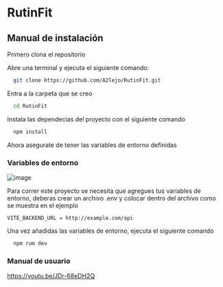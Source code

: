 # RutinFit

## Manual de instalación

Primero clona el repositorio

Abre una terminal y ejecuta el siguiente comando:

```bash
  git clone https://github.com/A2lejo/RutinFit.git
```

Entra a la carpeta que se creo

```bash
  cd RutinFit
```

Instala las dependecias del proyecto con el siguiente comando

```bash
  npm install
```

Ahora asegurate de tener las variables de entorno definidas


### Variables de entorno

![image](https://github.com/user-attachments/assets/43525803-45e0-4df8-8fe9-ab27d19f4607)


Para correr este proyecto se necesita que agregues tus variables de entorno, deberas crear un archivo .env y colocar dentro del archivo como se muestra en el ejemplo

`VITE_BACKEND_URL = http://example.com/api`

Una vez añadidas las variables de entorno, ejecuta el siguiente comando
```bash
  npm rum dev
```
    
### Manual de usuario

https://youtu.be/JDr-68eDH2Q



